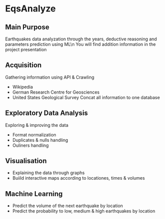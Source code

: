 # EqsAnalyze

## Main Purpose
Earthquakes data analyzation through the years, deductive reasoning and parameters prediction using ML\n
You will find addition information in the project presentation

## Acquisition
Gathering information using API & Crawling
* Wikipedia
* German Research Centre for Geosciences
* United States Geological Survey
Concat all information to one database

## Exploratory Data Analysis
Exploring & improving the data
* Format normalization
* Duplicates & nulls handling
* Ouliners handling

## Visualisation
* Explaining the data through graphs
* Buiild interactive maps according to locationes, times & volumes

## Machine Learning
* Predict the volume of the next earthquake by location
* Predict the probability to low, medium & high earthquakes by location
